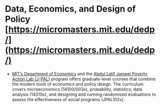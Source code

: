 # Data, Economics, and Design of Policy [https://micromasters.mit.edu/dedp/](https://micromasters.mit.edu/dedp/)

-  [MIT’s Department of Economics](https://economics.mit.edu) and the [Abdul Latif Jameel Poverty Action Lab (J-PAL)](https://www.povertyactionlab.org) program offers graduate-level courses that combine the modern tools of economics and policy design. The curriculum covers microeconomics (14100/003x), probability, statistics, data analysis (14310x), and designing and running randomized evaluations to assess the effectiveness of social programs (JPAL102x).
